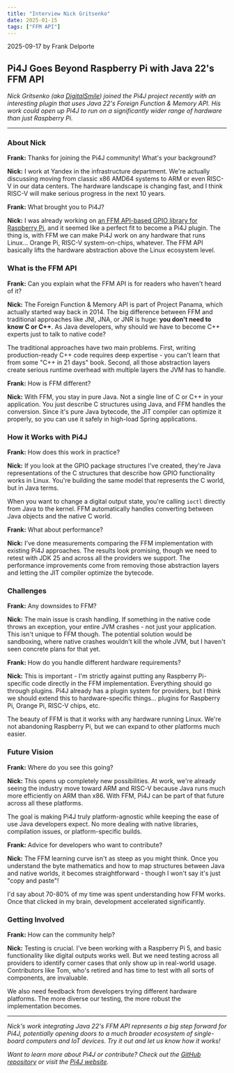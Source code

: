 ```yaml
---
title: "Interview Nick Gritsenko"
date: 2025-01-15
tags: ["FFM API"]
---
```


2025-09-17 by Frank Delporte

## Pi4J Goes Beyond Raspberry Pi with Java 22's FFM API

*Nick Gritsenko (aka [DigitalSmile](https://www.linkedin.com/in/nick-gritsenko/)) joined the Pi4J project recently with an interesting plugin that uses Java 22's Foreign Function & Memory API. His work could open up Pi4J to run on a significantly wider range of hardware than just Raspberry Pi.*

---

### About Nick

**Frank:** Thanks for joining the Pi4J community! What's your background?

**Nick:** I work at Yandex in the infrastructure department. We're actually discussing moving from classic x86 AMD64 systems to ARM or even RISC-V in our data centers. The hardware landscape is changing fast, and I think RISC-V will make serious progress in the next 10 years.

**Frank:** What brought you to Pi4J?

**Nick:** I was already working on [an FFM API-based GPIO library for Raspberry Pi](https://github.com/DigitalSmile/gpio), and it seemed like a perfect fit to become a Pi4J plugin. The thing is, with FFM we can make Pi4J work on any hardware that runs Linux... Orange Pi, RISC-V system-on-chips, whatever. The FFM API basically lifts the hardware abstraction above the Linux ecosystem level.

### What is the FFM API

**Frank:** Can you explain what the FFM API is for readers who haven't heard of it?

**Nick:** The Foreign Function & Memory API is part of Project Panama, which actually started way back in 2014. The big difference between FFM and traditional approaches like JNI, JNA, or JNR is huge: **you don't need to know C or C++**. As Java developers, why should we have to become C++ experts just to talk to native code?

The traditional approaches have two main problems. First, writing production-ready C++ code requires deep expertise - you can't learn that from some "C++ in 21 days" book. Second, all those abstraction layers create serious runtime overhead with multiple layers the JVM has to handle.

**Frank:** How is FFM different?

**Nick:** With FFM, you stay in pure Java. Not a single line of C or C++ in your application. You just describe C structures using Java, and FFM handles the conversion. Since it's pure Java bytecode, the JIT compiler can optimize it properly, so you can use it safely in high-load Spring applications.

### How it Works with Pi4J

**Frank:** How does this work in practice?

**Nick:** If you look at the GPIO package structures I've created, they're Java representations of the C structures that describe how GPIO functionality works in Linux. You're building the same model that represents the C world, but in Java terms.

When you want to change a digital output state, you're calling `ioctl` directly from Java to the kernel. FFM automatically handles converting between Java objects and the native C world.

**Frank:** What about performance?

**Nick:** I've done measurements comparing the FFM implementation with existing Pi4J approaches. The results look promising, though we need to retest with JDK 25 and across all the providers we support. The performance improvements come from removing those abstraction layers and letting the JIT compiler optimize the bytecode.

### Challenges

**Frank:** Any downsides to FFM?

**Nick:** The main issue is crash handling. If something in the native code throws an exception, your entire JVM crashes - not just your application. This isn't unique to FFM though. The potential solution would be sandboxing, where native crashes wouldn't kill the whole JVM, but I haven't seen concrete plans for that yet.

**Frank:** How do you handle different hardware requirements?

**Nick:** This is important - I'm strictly against putting any Raspberry Pi-specific code directly in the FFM implementation. Everything should go through plugins. Pi4J already has a plugin system for providers, but I think we should extend this to hardware-specific things... plugins for Raspberry Pi, Orange Pi, RISC-V chips, etc.

The beauty of FFM is that it works with any hardware running Linux. We're not abandoning Raspberry Pi, but we can expand to other platforms much easier.

### Future Vision

**Frank:** Where do you see this going?

**Nick:** This opens up completely new possibilities. At work, we're already seeing the industry move toward ARM and RISC-V because Java runs much more efficiently on ARM than x86. With FFM, Pi4J can be part of that future across all these platforms.

The goal is making Pi4J truly platform-agnostic while keeping the ease of use Java developers expect. No more dealing with native libraries, compilation issues, or platform-specific builds.

**Frank:** Advice for developers who want to contribute?

**Nick:** The FFM learning curve isn't as steep as you might think. Once you understand the byte mathematics and how to map structures between Java and native worlds, it becomes straightforward - though I won't say it's just "copy and paste"!

I'd say about 70-80% of my time was spent understanding how FFM works. Once that clicked in my brain, development accelerated significantly.

### Getting Involved

**Frank:** How can the community help?

**Nick:** Testing is crucial. I've been working with a Raspberry Pi 5, and basic functionality like digital outputs works well. But we need testing across all providers to identify corner cases that only show up in real-world usage. Contributors like Tom, who's retired and has time to test with all sorts of components, are invaluable.

We also need feedback from developers trying different hardware platforms. The more diverse our testing, the more robust the implementation becomes.

---

*Nick's work integrating Java 22's FFM API represents a big step forward for Pi4J, potentially opening doors to a much broader ecosystem of single-board computers and IoT devices. Try it out and let us know how it works!*

*Want to learn more about Pi4J or contribute? Check out the [GitHub repository](https://github.com/Pi4J/pi4j-v2) or visit the [Pi4J website](https://www.pi4j.com).*